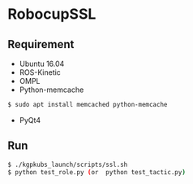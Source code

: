 # RobocupSSL
## Requirement
* Ubuntu 16.04
* ROS-Kinetic
* OMPL
* Python-memcache
```bash
$ sudo apt install memcached python-memcache
```
* PyQt4

## Run 
```bash
$ ./kgpkubs_launch/scripts/ssl.sh
$ python test_role.py (or  python test_tactic.py)
```
